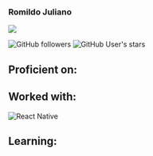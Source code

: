 ### Romildo Juliano

<!--
**romildojuliano/romildojuliano** is a ✨ _special_ ✨ repository because its `README.md` (this file) appears on your GitHub profile.

Here are some ideas to get you started:

- 🔭 I’m currently working on ...
- 🌱 I’m currently learning ...
- 👯 I’m looking to collaborate on ...
- 🤔 I’m looking for help with ...
- 💬 Ask me about ...
- 📫 How to reach me: ...
- 😄 Pronouns: ...
- ⚡ Fun fact: ...
-->

![](https://komarev.com/ghpvc/?username=romildojuliano&color=blue)

![GitHub followers](https://img.shields.io/github/followers/romildojuliano?style=social)    ![GitHub User's stars](https://img.shields.io/github/stars/romildojuliano?style=social) 

<h2>Proficient on:</h2>


   <!--
   <img alt="Python" src="https://img.shields.io/badge/Python-3776AB?style=for-the-badge&logo=python&logoColor=white"/> 
   <img alt="Git" src="https://img.shields.io/badge/Git-E34F26?style=for-the-badge&logo=git&logoColor=white"/> 
   <img alt="Django" src="https://img.shields.io/badge/Django-092E20?style=for-the-badge&logo=django&logoColor=white"/>
   <img alt="React Native" src="https://img.shields.io/badge/React_Native-20232A?style=for-the-badge&logo=react&logoColor=61DAFB"/>
   <img alt="Markdown" src="https://img.shields.io/badge/Markdown-000000?style=for-the-badge&logo=markdown&logoColor=white"/>
   <img alt="C" src="https://img.shields.io/badge/C-00599C?style=for-the-badge&logo=c&logoColor=white"/>
   <img alt="CSS3" src="https://img.shields.io/badge/CSS3-1572B6?style=for-the-badge&logo=css3&logoColor=white"/>
   <img alt="HTML5" src="https://img.shields.io/badge/HTML5-E34F26?style=for-the-badge&logo=html5&logoColor=white"/>
   <img alt="Javascript" src="https://img.shields.io/badge/JavaScript-F7DF1E?style=for-the-badge&logo=javascript&logoColor=black"/>
   -->

<h2> Worked with: </h2>

![React Native](https://img.shields.io/badge/-ReactJs-61DAFB?logo=react&logoColor=white&style=flat)
   
<h2> Learning: </h2>

